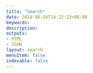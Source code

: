 ```yaml
---
title: "Search"
date: 2024-06-26T14:22:23+08:00
keywords:
description:
outputs:
- HTML
- JSON
layout: search
menuItem: false
indexable: false
---
```

